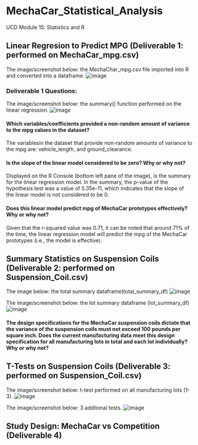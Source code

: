# MechaCar_Statistical_Analysis
UCD Module 15: Statistics and R

## Linear Regresion to Predict MPG (Deliverable 1: performed on MechaCar_mpg.csv)

The image/screenshot below: the MechaChar_mpg.csv file imported into R and converted into a dataframe.
![image](https://github.com/michaelfoz/MechaCar_Statistical_Analysis/blob/main/mechachar_mpg_df.png)

### Deliverable 1 Questions:

The image/screenshot below: the summary() function performed on the linear regression.
![image](https://github.com/michaelfoz/MechaCar_Statistical_Analysis/blob/main/MechaCharChallenge.png)

#### Which variables/coefficients provided a non-random amount of variance to the mpg values in the dataset?
The variablesin the dataset that provide non-random amounts of variance to the mpg are: vehicle_length, and ground_clearance.

#### Is the slope of the linear model considered to be zero? Why or why not?
Displayed on the R Console (bottom left pane of the image), is the summary for the linear regression model.  In the summary, the p-value of the hypothesis test was a value of 5.35e-11, which indicates that the slope of the linear model is not considered to be 0. 

#### Does this linear model predict mpg of MechaCar prototypes effectively? Why or why not?
Given that the r-squared value was 0.71, it can be noted that around 71% of the time, the linear regression model will predict the mpg of the MechaCar prototypes (i.e., the model is effective).

## Summary Statistics on Suspension Coils (Deliverable 2: performed on Suspension_Coil.csv)



The image below: the total summary dataframe(total_summary_df)
![image](https://github.com/michaelfoz/MechaCar_Statistical_Analysis/blob/main/MechaCharChallenge%20%202-total_summary_df.png)

The image/screenshot below: the lot summary dataframe (lot_summary_df)
![image](https://github.com/michaelfoz/MechaCar_Statistical_Analysis/blob/e2aa4f7921bdd20a0e4e8286766b9ca93eeeb03a/MechaCharChallenge%20-%202%20-%20total_summary_df.png)

#### The design specifications for the MechaCar suspension coils dictate that the variance of the suspension coils must not exceed 100 pounds per square inch. Does the current manufacturing data meet this design specification for all manufacturing lots in total and each lot individually? Why or why not?

## T-Tests on Suspension Coils (Deliverable 3: performed on Suspension_Coil.csv)

The image/screenshot below: t-test performed on all manufacturing lots (1-3).
![image](https://github.com/michaelfoz/MechaCar_Statistical_Analysis/blob/main/MechaCharChallenge%20-%203%20-%20PSI%20Across%20All%20Lots.png)

The image/screenshot below: 3 additonal tests.
![image](https://github.com/michaelfoz/MechaCar_Statistical_Analysis/blob/main/MechaCharChallenge%20-%203%20-%20All%20Lots.png)

## Study Design: MechaCar vs Competition (Deliverable 4)
